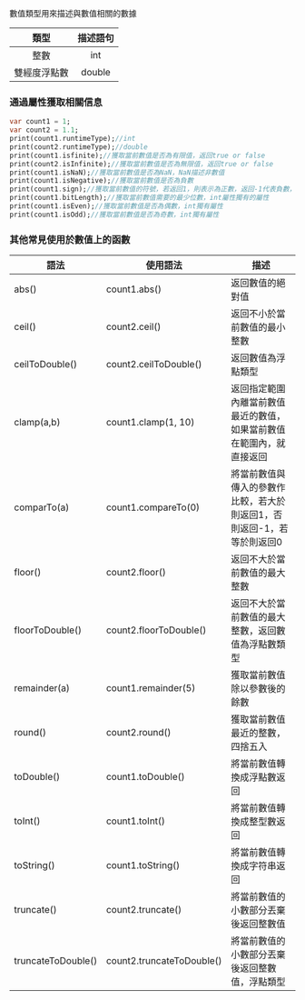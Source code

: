 數值類型用來描述與數值相關的數據

|類型|描述語句|
| :---: | :---: |
|整數|int|
|雙經度浮點數|double|



### 通過屬性獲取相關信息
```dart
var count1 = 1;
var count2 = 1.1;
print(count1.runtimeType);//int
print(count2.runtimeType);//double
print(count1.isfinite);//獲取當前數值是否為有限值，返回true or false
print(count2.isInfinite);//獲取當前數值是否為無限值，返回true or false
print(count1.isNaN);//獲取當前數值是否為NaN，NaN描述非數值
print(count1.isNegative);//獲取當前數值是否為負數
print(count1.sign);//獲取當前數值的符號，若返回1，則表示為正數，返回-1代表負數，返回0表示當前數值為0
print(count1.bitLength);//獲取當前數值需要的最少位數，int屬性獨有的屬性
print(count1.isEven);//獲取當前數值是否為偶數，int獨有屬性
print(count1.isOdd);//獲取當前數值是否為奇數，int獨有屬性
```

### 其他常見使用於數值上的函數
|語法|使用語法|描述|
|---|---|---|
|abs()|count1.abs()|返回數值的絕對值|
|ceil()|count2.ceil()|返回不小於當前數值的最小整數|
|ceilToDouble()|count2.ceilToDouble()|返回數值為浮點類型|
|clamp(a,b)|count1.clamp(1, 10)|返回指定範圍內離當前數值最近的數值，如果當前數值在範圍內，就直接返回|
| comparTo(a)|count1.compareTo(0)|將當前數值與傳入的參數作比較，若大於則返回1，否則返回-1，若等於則返回0|
|floor()|count2.floor()|返回不大於當前數值的最大整數|
|floorToDouble()|count2.floorToDouble()|返回不大於當前數值的最大整數，返回數值為浮點數類型|
|remainder(a)|count1.remainder(5)|獲取當前數值除以參數後的餘數|
|round()|count2.round()|獲取當前數值最近的整數，四捨五入|
|toDouble()|count1.toDouble()|將當前數值轉換成浮點數返回|
|toInt()|count1.toInt()|將當前數值轉換成整型數返回|
|toString()|count1.toString()|將當前數值轉換成字符串返回|
|truncate()|count2.truncate()|將當前數值的小數部分丟棄後返回整數值|
|truncateToDouble()|count2.truncateToDouble()|將當前數值的小數部分丟棄後返回整數值，浮點類型|


